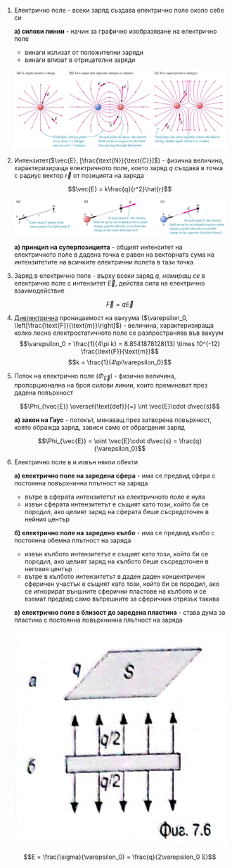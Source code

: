 1. Електрично поле - всеки заряд създава електрично поле около себе си
	
	**а) силови линии** - начин за графично изобразяване на електрично поле
	- винаги излизат от положителни заряди
	- винаги влизат в отрицателни заряди
	
	![Силови линии](Resources/Силови%20линии.jpg)
	
2. Интензитет($\vec{E}, [\frac{\text{N}}{\text{C}}]$) - физична величина, характеризираща електричното поле, което заряд $q$ създава в точка с радиус вектор $\vec{r}$ от позицията на заряда
	
	$$\vec{E} = k\frac{q}{r^2}\hat{r}$$
	
	![Интензитет на електрично поле](Resources/Интензитет%20на%20електрично%20поле.jpg)
	
	**а) принцип на суперпозицията** - общият интензитет на електричното поле в дадена точка е равен на векторната сума на интензитетите на всичките електрични полета в тази точка

3. Заряд в електрично поле - върху всеки заряд $q$, *намиращ се* в електрично поле с интензитет $\vec{E}$, действа сила на електрично взаимодействие
	
	$$\vec{F} = q\vec{E}$$

4. [Диелектрична](../7.%20Електромагнетизъм/5.%20Диелектрици.md) проницаемост на вакуума ($\varepsilon_0, \left[\frac{\text{F}}{\text{m}}\right]$) - величина, характеризираща колко лесно електростатичното поле се разпространява във вакуум
	$$\varepsilon_0 = \frac{1}{4\pi k} = 8.8541878128(13) \times 10^{-12} \frac{\text{F}}{\text{m}}$$
	$$k = \frac{1}{4\pi\varepsilon_0}$$

5. Поток на електрично поле ($\Phi_{\vec{E}}$) - физична величина, пропорционална на броя силови линии, които преминават през дадена повърхност
	
	$$\Phi_{\vec{E}} \overset{\text{def}}{=} \int \vec{E}\cdot d\vec{s}$$
	
	**а) закон на Гаус** - потокът, минаващ през затворена повърхност, която ображда заряд, зависи само от обрагдения заряд
	
	$$\Phi_{\vec{E}} = \oint \vec{E}\cdot d\vec{s} = \frac{q}{\varepsilon_0}$$

6. Електрично поле в и извън някои обекти
	
	**а) електрично поле на заредена сфера** - има се предвид сфера с постоянна повърхнинна плътност на заряда
	- вътре в сферата интензитетът на електричното поле е нула
	- извън сферата интензитетът е същият като този, който би се породил, ако целият заряд на сферата беше съсредоточен в нейния център
	
	**б) електрично поле на заредено кълбо** - има се предвид кълбо с постоянна обемна плътност на заряда
	- извън кълбото интензитетът е същият като този, който би се породил, ако целият заряд на кълбото беше съсредоточен в неговия център
	- вътре в кълбото интензитетът в даден даден концентричен сферичен участък е същият като този, който би се породил, ако се игнорират външните сферични пластове на кълбото и се вземат предвид само вътрешните за сферичния отрязък такива
	
	**в) електрично поле в близост до заредена пластина** - става дума за пластина с постоянна повърхнинна плътност на заряда
	
	![Електрично поле около заредена пластина](Resources/Електрично%20поле%20около%20заредена%20пластина.jpg)
	
	$$E = \frac{\sigma}{\varepsilon_0} = \frac{q}{2\varepsilon_0 S}$$